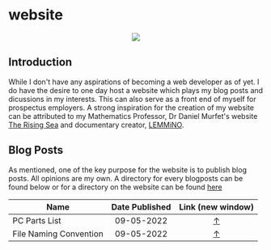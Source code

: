 # website

<p align="center">
  <img src="https://media.giphy.com/media/l2JdTkHW1KZPdvdS0/giphy.gif" />
</p>

## Introduction

While I don't have any aspirations of becoming a web developer as of yet. I do have the desire to one day host a website which plays my blog posts and dicussions in my interests. This can also serve as a front end of myself for prospectus employers. A strong inspiration for the creation of my website can be attributed to my Mathematics Professor, Dr Daniel Murfet's website <a href="http://therisingsea.org/" target="_blank">The Rising Sea</a> and documentary creator, <a href="https://www.lemmi.no/" target="_blank">LEMMiNO</a>.

## Blog Posts
As mentioned, one of the key purpose for the website is to publish blog posts. All opinions are my own. A directory for every blogposts can be found below or for a directory on the website can be found [here](blog_posts/blog_posts.html)

|Name|Date Published|Link (new window)|
|---|:---:|:---:|
|PC Parts List|09-05-2022|<a href="blog_posts/pc_parts_list.html" target="_blank">&uarr;</a>|
|File Naming Convention|09-05-2022|<a href="blog_posts/file_naming_convention.html" target="_blank">&uarr;</a>|
